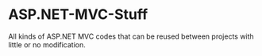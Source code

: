 # ASP.NET-MVC-Stuff
All kinds of ASP.NET MVC codes that can be reused between projects with little or no modification.
